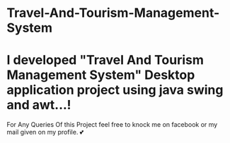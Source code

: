 # Travel-And-Tourism-Management-System
# I developed "Travel And Tourism Management System" Desktop application project using java swing and awt...!

For Any Queries Of this Project feel free to knock me on facebook or my mail given on my profile. 💕

